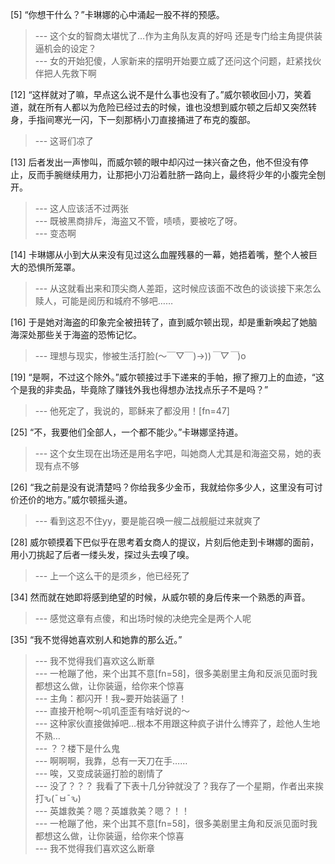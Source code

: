 
[5] “你想干什么？”卡琳娜的心中涌起一股不祥的预感。
>--- 这个女的智商太堪忧了…作为主角队友真的好吗 还是专门给主角提供装逼机会的设定？<br>
>--- 女的开始犯傻，人家新来的摆明开始要立威了还问这个问题，赶紧找伙伴把人先救下啊<br>

[12] “这样就对了嘛，早点这么说不是什么事也没有了。”威尔顿收回小刀，笑着道，就在所有人都以为危险已经过去的时候，谁也没想到威尔顿之后却又突然转身，手指间寒光一闪，下一刻那柄小刀直接捅进了布克的腹部。
>--- 这哥们凉了<br>

[13] 后者发出一声惨叫，而威尔顿的眼中却闪过一抹兴奋之色，他不但没有停止，反而手腕继续用力，让那把小刀沿着肚脐一路向上，最终将少年的小腹完全刨开。
>--- 这人应该活不过两张<br>
>--- 既被黑商排斥，海盗又不管，啧啧，要被吃了呀。<br>
>--- 变态啊<br>

[14] 卡琳娜从小到大从来没有见过这么血腥残暴的一幕，她捂着嘴，整个人被巨大的恐惧所笼罩。
>--- 从这就看出来和顶尖商人差距，这时候应该面不改色的谈谈接下来怎么赎人，可能是阅历和城府不够吧……<br>

[16] 于是她对海盗的印象完全被扭转了，直到威尔顿出现，却是重新唤起了她脑海深处那些关于海盗的恐怖记忆。
>--- 理想与现实，惨被生活打脸(～￣▽￣)→))*￣▽￣*)o<br>

[19] “是啊，不过这个除外。”威尔顿接过手下递来的手帕，擦了擦刀上的血迹，“这个是我的非卖品，毕竟除了赚钱外我也得想办法找点乐子不是吗？”
>--- 他死定了，我说的，耶稣来了都没用！[fn=47]<br>

[25] “不，我要他们全部人，一个都不能少。”卡琳娜坚持道。
>--- 这个女生现在出场还是用名字吧，叫她商人尤其是和海盗交易，她的表现有点不够<br>

[26] “我之前是没有说清楚吗？你给我多少金币，我就给你多少人，这里没有可讨价还价的地方。”威尔顿摇头道。
>--- 看到这忍不住yy，要是能召唤一艘二战舰艇过来就爽了<br>

[28] 威尔顿摸着下巴似乎在思考着女商人的提议，片刻后他走到卡琳娜的面前，用小刀挑起了后者一缕头发，探过头去嗅了嗅。
>--- 上一个这么干的是须乡，他已经死了<br>

[34] 然而就在她即将感到绝望的时候，从威尔顿的身后传来一个熟悉的声音。
>--- 感觉这章有点傻，和出场时候的决绝完全是两个人呢<br>

[35] “我不觉得她喜欢别人和她靠的那么近。”
>--- 我不觉得我们喜欢这么断章<br>
>--- 一枪蹦了他，来个出其不意[fn=58]，很多美剧里主角和反派见面时我都想这么做，让你装逼，给你来个惊喜<br>
>--- 主角：都闪开！我~要开始装逼了！<br>
>--- 直接开枪啊～叽叽歪歪有啥好说的～<br>
>--- 这种家伙直接做掉吧…根本不用跟这种疯子讲什么博弈了，趁他人生地不熟…<br>
>--- ？？楼下是什么鬼<br>
>--- 啊啊啊，我靠，总有一天刀在手……<br>
>--- 唉，又变成装逼打脸的剧情了<br>
>--- 没了？？？   我看了下表十几分钟就没了？我存了一个星期，作者出来挨打ԅ(¯ㅂ¯ԅ)<br>
>--- 英雄救美？嗯？英雄救美？嗯？！！<br>
>--- 一枪蹦了他，来个出其不意[fn=58]，很多美剧里主角和反派见面时我都想这么做，让你装逼，给你来个惊喜<br>
>--- 我不觉得我们喜欢这么断章<br>

